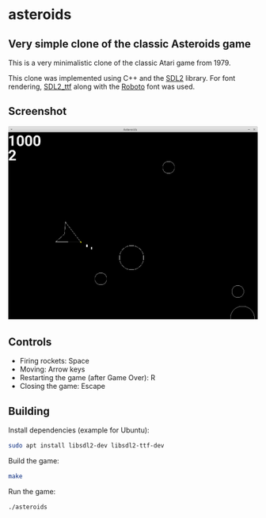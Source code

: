 # asteroids
## Very simple clone of the classic Asteroids game

This is a very minimalistic clone of the classic Atari game from 1979.

This clone was implemented using C++ and the [SDL2](https://www.libsdl.org/) library.
For font rendering, [SDL2_ttf](https://wiki.libsdl.org/SDL2_ttf/FrontPage) along with
the [Roboto](https://fonts.google.com/specimen/Roboto) font was used.

## Screenshot

![Screenshot](screenshot.png)

## Controls

- Firing rockets: Space
- Moving: Arrow keys
- Restarting the game (after Game Over): R
- Closing the game: Escape

## Building

Install dependencies (example for Ubuntu):
```sh
sudo apt install libsdl2-dev libsdl2-ttf-dev
```

Build the game:
```sh
make
```

Run the game:
```sh
./asteroids
```
